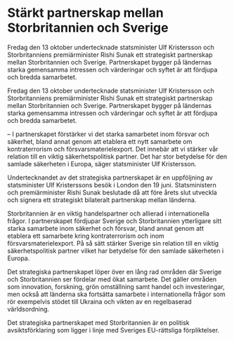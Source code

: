 # Stärkt partnerskap mellan Storbritannien och Sverige

Fredag den 13 oktober undertecknade statsminister Ulf Kristersson och Storbritanniens premiärminister Rishi Sunak ett strategiskt partnerskap mellan Storbritannien och Sverige. Partnerskapet bygger på ländernas starka gemensamma intressen och värderingar och syftet är att fördjupa och bredda samarbetet.

Fredag den 13 oktober undertecknade statsminister Ulf Kristersson och Storbritanniens premiärminister Rishi Sunak ett strategiskt partnerskap mellan Storbritannien och Sverige. Partnerskapet bygger på ländernas starka gemensamma intressen och värderingar och syftet är att fördjupa och bredda samarbetet.

– I partnerskapet förstärker vi det starka samarbetet inom försvar och säkerhet, bland annat genom att etablera ett nytt samarbete om kontraterrorism och försvarsmaterielexport. Det innebär att vi stärker vår relation till en viktig säkerhetspolitisk partner. Det har stor betydelse för den samlade säkerheten i Europa, säger statsminister Ulf Kristersson.

Undertecknandet av det strategiska partnerskapet är en uppföljning av statsminister Ulf Kristerssons besök i London den 19 juni. Statsministern och premiärminister Rishi Sunak beslutade då att före årets slut utveckla och signera ett strategiskt bilateralt partnerskap mellan länderna.

Storbritannien är en viktig handelspartner och allierad i internationella frågor. I partnerskapet fördjupar Sverige och Storbritannien ytterligare sitt starka samarbete inom säkerhet och försvar, bland annat genom att etablera ett samarbete kring kontraterrorism och inom försvarsmaterielexport. På så sätt stärker Sverige sin relation till en viktig säkerhetspolitisk partner vilket har betydelse för den samlade säkerheten i Europa.

Det strategiska partnerskapet löper över en lång rad områden där Sverige och Storbritannien ser fördelar med ökat samarbete. Det gäller områden som innovation, forskning, grön omställning samt handel och investeringar, men också att länderna ska fortsätta samarbete i internationella frågor som rör exempelvis stödet till Ukraina och vikten av en regelbaserad världsordning.

Det strategiska partnerskapet med Storbritannien är en politisk avsiktsförklaring som ligger i linje med Sveriges EU-rättsliga förpliktelser.
